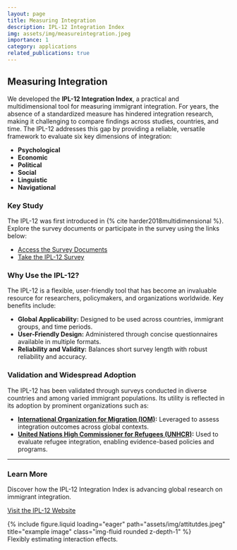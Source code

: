 ```yaml
---
layout: page
title: Measuring Integration
description: IPL-12 Integration Index 
img: assets/img/measureintegration.jpeg
importance: 1
category: applications
related_publications: true
---
```



## Measuring Integration

We developed the **IPL-12 Integration Index**, a practical and multidimensional tool for measuring immigrant integration. For years, the absence of a standardized measure has hindered integration research, making it challenging to compare findings across studies, countries, and time. The IPL-12 addresses this gap by providing a reliable, versatile framework to evaluate six key dimensions of integration:

- **Psychological**
- **Economic**
- **Political**
- **Social**
- **Linguistic**
- **Navigational**

### Key Study

The IPL-12 was first introduced in {% cite harder2018multidimensional %}. Explore the survey documents or participate in the survey using the links below:

- [Access the Survey Documents](#)
- [Take the IPL-12 Survey](#)

### Why Use the IPL-12?

The IPL-12 is a flexible, user-friendly tool that has become an invaluable resource for researchers, policymakers, and organizations worldwide. Key benefits include:

- **Global Applicability:** Designed to be used across countries, immigrant groups, and time periods.
- **User-Friendly Design:** Administered through concise questionnaires available in multiple formats.
- **Reliability and Validity:** Balances short survey length with robust reliability and accuracy.

### Validation and Widespread Adoption

The IPL-12 has been validated through surveys conducted in diverse countries and among varied immigrant populations. Its utility is reflected in its adoption by prominent organizations such as:

- **[International Organization for Migration (IOM)](https://www.iom.int/sites/g/files/tmzbdl2616/files/documents/Structure%20and%20Application%20of%20the%20IOM-IPL%20Index.pdf):** Leveraged to assess integration outcomes across global contexts.
- **[United Nations High Commissioner for Refugees (UNHCR)](https://data.unhcr.org/en/documents/details/106568):** Used to evaluate refugee integration, enabling evidence-based policies and programs.

---

### Learn More

Discover how the IPL-12 Integration Index is advancing global research on immigrant integration.

[Visit the IPL-12 Website](https://immigrationlab.org/ipl-integration-index/)

<div class="row">
    <div class="col-sm mt-3 mt-md-0">
        {% include figure.liquid loading="eager" path="assets/img/attitutdes.jpeg" title="example image" class="img-fluid rounded z-depth-1" %}
    </div>
</div>
<div class="caption">
    Flexibly estimating interaction effects.
</div>

